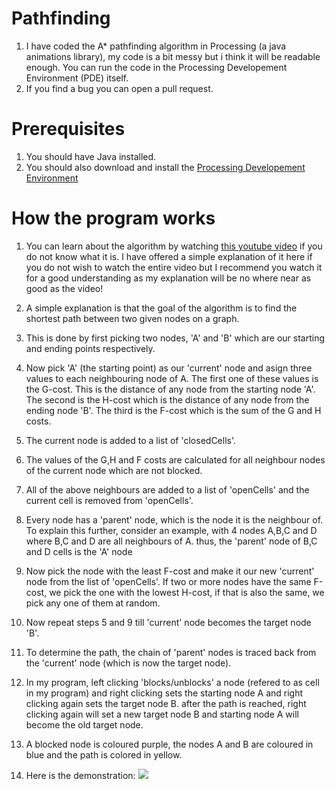 # Pathfinding
1. I have coded the A* pathfinding algorithm in Processing (a java animations library), my code is a bit messy but i think it will be readable enough. You can run the code in the Processing Developement Environment (PDE) itself.  
2. If you find a bug you can open a pull request.

# Prerequisites
1. You should have Java installed.
2. You should also download and install the [Processing Developement Environment](https://processing.org/)

# How the program works

1. You can learn about the algorithm by watching [this youtube video](https://www.youtube.com/watch?v=-L-WgKMFuhE) if you do not know what it is. I have offered a simple explanation of it here if you do not wish to watch the entire video but I recommend you watch it for a good understanding as my explanation will be no where near as good as the video!

2. A simple explanation is that the goal of the algorithm is to find the shortest path between two given nodes on a graph.

3. This is done by first picking two nodes, 'A' and 'B' which are our starting and ending points respectively.

4. Now pick 'A' (the starting point) as our 'current' node and asign three values to each neighbouring node of A. The first one of these values is the G-cost. This is the distance of any node from the starting node 'A'. The second is the H-cost which is the distance of any node from the ending node 'B'. The third is the F-cost which is the sum of the G and H costs.

5. The current node is added to a list of 'closedCells'. 

6. The values of the G,H and F costs are calculated for all neighbour nodes of the current node which are not blocked.

7. All of the above neighbours are added to a list of 'openCells' and the current cell is removed from 'openCells'.

8. Every node has a 'parent' node, which is the node it is the neighbour of. To explain this further, consider an example, with 4 nodes A,B,C and D where B,C and D are all neighbours of A. thus, the 'parent' node of B,C and D cells is the 'A' node

9. Now pick the node with the least F-cost and make it our new 'current' node from the list of 'openCells'. If two or more nodes have the same F-cost, we pick the one with the lowest H-cost, if that is also the same, we pick any one of them at random.

10. Now repeat steps 5 and 9 till 'current' node becomes the target node 'B'.

11. To determine the path, the chain of 'parent' nodes is traced back from the 'current' node (which is now the target node).

12. In my program, left clicking 'blocks/unblocks' a node (refered to as cell in my program) and right clicking sets the starting node A and right clicking again sets the target node B. after the path is reached, right clicking again will set a new target node B and starting node A will become the old target node.

13. A blocked node is coloured purple, the nodes A and B are coloured in blue and the path is colored in yellow.

14. Here is the demonstration:
![](https://github.com/Divy1211/Pathfinding/blob/master/Pathfinding.gif)
